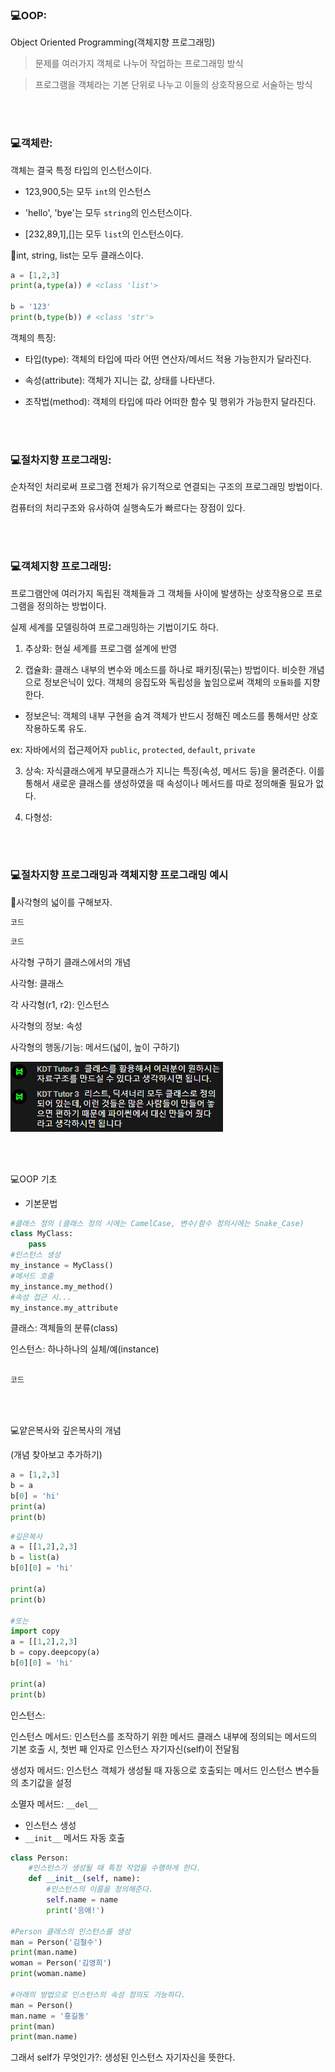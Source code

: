 ### 💻OOP:

Object Oriented Programming(객체지향 프로그래밍)

> 문제를 여러가지 객체로 나누어 작업하는 프로그래밍 방식

> 프로그램을 객체라는 기본 단위로 나누고 이들의 상호작용으로 서술하는 방식

<br><br>

### 💻객체란:

객체는 결국 특정 타입의 인스턴스이다.

- 123,900,5는 모두 `int`의 인스턴스

- 'hello', 'bye'는 모두 `string`의 인스턴스이다.

- [232,89,1],[]는 모두 `list`의 인스턴스이다.

🌟int, string, list는 모두 클래스이다.

```python
a = [1,2,3]
print(a,type(a)) # <class 'list'>

b = '123'
print(b,type(b)) # <class 'str'>
```

객체의 특징:

- 타입(type): 객체의 타입에 따라 어떤 연산자/메서드 적용 가능한지가 달라진다.

- 속성(attribute): 객체가 지니는 값, 상태를 나타낸다.

- 조작법(method): 객체의 타입에 따라 어떠한 함수 및 행위가 가능한지 달라진다.

<br><br>

### 💻절차지향 프로그래밍:

순차적인 처리로써 프로그램 전체가 유기적으로 연결되는 구조의 프로그래밍 방법이다.

컴퓨터의 처리구조와 유사하여 실행속도가 빠르다는 장점이 있다.

<br><br>

### 💻객체지향 프로그래밍:

프로그램안에 여러가지 독립된 객체들과 그 객체들 사이에 발생하는 상호작용으로 프로그램을 정의하는 방법이다.

실제 세계를 모델링하여 프로그래밍하는 기법이기도 하다.

1. 추상화: 현실 세계를 프로그램 설계에 반영

2. 캡슐화: 클래스 내부의 변수와 메소드를 하나로 패키징(묶는) 방법이다. 비슷한 개념으로 정보은닉이 있다. 객체의 응집도와 독립성을 높임으로써 객체의 `모듈화`를 지향한다.

- 정보은닉: 객체의 내부 구현을 숨겨 객체가 반드시 정해진 메소드를 통해서만 상호작용하도록 유도.

ex: 자바에서의 접근제어자
`public`, `protected`, `default`, `private`

3. 상속: 자식클래스에게 부모클래스가 지니는 특징(속성, 메서드 등)을 물려준다. 이를 통해서 새로운 클래스를 생성하였을 때 속성이나 메서드를 따로 정의해줄 필요가 없다.

4. 다형성:

<br><br>

### 💻절차지향 프로그래밍과 객체지향 프로그래밍 예시

🌟사각형의 넓이를 구해보자.

```python
코드
```

```python
코드
```

사각형 구하기 클래스에서의 개념

사각형: 클래스

각 사각형(r1, r2): 인스턴스

사각형의 정보: 속성

사각형의 행동/기능: 메서드(넓이, 높이 구하기)

![](220719_Python.assets/2022-07-19%20103439.png)

<br><br>

💻OOP 기초

- 기본문법

```python
#클래스 정의 (클래스 정의 시에는 CamelCase, 변수/함수 정의시에는 Snake_Case)
class MyClass:
    pass
#인스턴스 생성
my_instance = MyClass()
#메서드 호출
my_instance.my_method()
#속성 접근 시...
my_instance.my_attribute
```

클래스: 객체들의 분류(class)

인스턴스: 하나하나의 실체/예(instance)

```python

코드

```

<br><br>

💻얕은복사와 깊은복사의 개념

(개념 찾아보고 추가하기)

```python
a = [1,2,3]
b = a
b[0] = 'hi'
print(a)
print(b)
```

```python
#깊은복사
a = [[1,2],2,3]
b = list(a)
b[0][0] = 'hi'

print(a)
print(b)

#또는
import copy
a = [[1,2],2,3]
b = copy.deepcopy(a)
b[0][0] = 'hi'

print(a)
print(b)
```

인스턴스:

인스턴스 메서드:
인스턴스를 조작하기 위한 메서드
클래스 내부에 정의되는 메서드의 기본
호출 시, 첫번 째 인자로 인스턴스 자기자신(self)이 전달됨

생성자 메서드:
인스턴스 객체가 생성될 때 자동으로 호출되는 메서드
인스턴스 변수들의 초기값을 설정

소멸자 메서드:
`__del__`

- 인스턴스 생성
- `__init__` 메서드 자동 호출

```python
class Person:
    #인스턴스가 생성될 때 특정 작업을 수행하게 한다.
    def __init__(self, name):
        #인스턴스의 이름을 정의해준다.
        self.name = name
        print('응애!')

#Person 클래스의 인스턴스를 생성
man = Person('김철수')
print(man.name)
woman = Person('김영희')
print(woman.name)

#아래의 방법으로 인스턴스의 속성 정의도 가능하다.
man = Person()
man.name = '홍길동'
print(man)
print(man.name)
```

그래서 self가 무엇인가?:
생성된 인스턴스 자기자신을 뜻한다.
